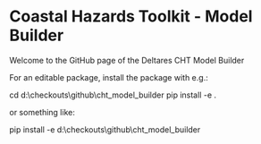 # Coastal Hazards Toolkit - Model Builder

Welcome to the GitHub page of the Deltares CHT Model Builder

For an editable package, install the package with e.g.:

cd d:\checkouts\github\cht_model_builder
pip install -e .

or something like:

pip install -e d:\checkouts\github\cht_model_builder
